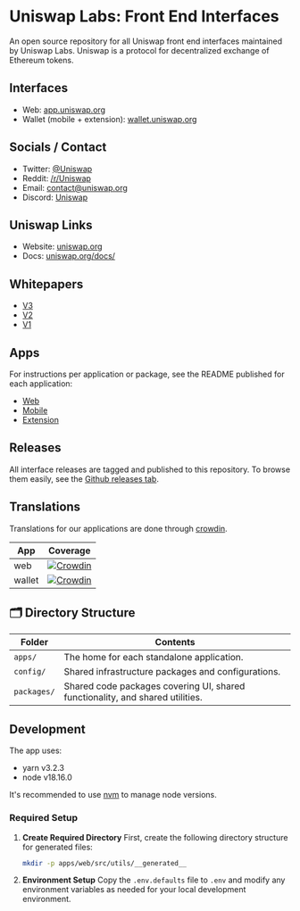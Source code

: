 # Uniswap Labs: Front End Interfaces

An open source repository for all Uniswap front end interfaces maintained by Uniswap Labs. Uniswap is a protocol for decentralized exchange of Ethereum tokens.

## Interfaces

- Web: [app.uniswap.org](https://app.uniswap.org)
- Wallet (mobile + extension): [wallet.uniswap.org](https://wallet.uniswap.org)

## Socials / Contact

- Twitter: [@Uniswap](https://twitter.com/Uniswap)
- Reddit: [/r/Uniswap](https://www.reddit.com/r/Uniswap/)
- Email: [contact@uniswap.org](mailto:contact@uniswap.org)
- Discord: [Uniswap](https://discord.gg/FCfyBSbCU5)

## Uniswap Links

- Website: [uniswap.org](https://uniswap.org/)
- Docs: [uniswap.org/docs/](https://docs.uniswap.org/)

## Whitepapers

- [V3](https://uniswap.org/whitepaper-v3.pdf)
- [V2](https://uniswap.org/whitepaper.pdf)
- [V1](https://hackmd.io/C-DvwDSfSxuh-Gd4WKE_ig)

## Apps

For instructions per application or package, see the README published for each application:

- [Web](apps/web/README.md)
- [Mobile](apps/mobile/README.md)
- [Extension](apps/extension/README.md)

## Releases

All interface releases are tagged and published to this repository. To browse them easily, see the [Github releases tab](https://github.com/Uniswap/interface/releases).

## Translations

Translations for our applications are done through [crowdin](https://crowdin.com).

| App     | Coverage |
| ------- | -------- |
| web     | [![Crowdin](https://badges.crowdin.net/uniswap-interface/localized.svg)](https://crowdin.com/project/uniswap-interface) |
| wallet  | [![Crowdin](https://badges.crowdin.net/uniswap-wallet/localized.svg)](https://crowdin.com/project/uniswap-wallet) |

## 🗂 Directory Structure

| Folder      | Contents                                                                       |
| ----------- | ------------------------------------------------------------------------------ |
| `apps/`     | The home for each standalone application.                                      |
| `config/`   | Shared infrastructure packages and configurations.                             |
| `packages/` | Shared code packages covering UI, shared functionality, and shared utilities.  |

## Development

The app uses:

- yarn v3.2.3
- node v18.16.0

It's recommended to use [nvm](https://github.com/nvm-sh/nvm) to manage node versions.

### Required Setup

1. **Create Required Directory**
   First, create the following directory structure for generated files:
   ```bash
   mkdir -p apps/web/src/utils/__generated__
   ```

2. **Environment Setup**
   Copy the `.env.defaults` file to `.env` and modify any environment variables as needed for your local development environment.
